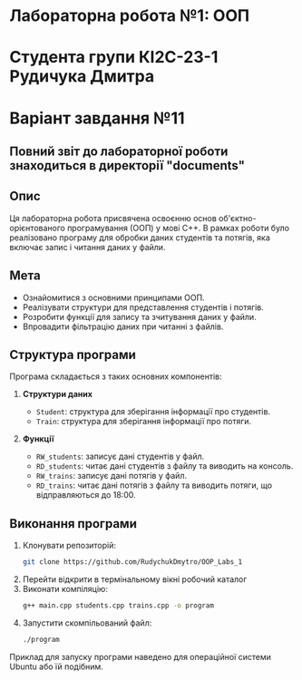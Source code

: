 # Лабораторна робота №1: ООП

# Студента групи КІ2С-23-1 Рудичука Дмитра 
# Варіант завдання №11

## Повний звіт до лабораторної роботи знаходиться в директорії "documents" 

## Опис
Ця лабораторна робота присвячена освоєнню основ об'єктно-орієнтованого програмування (ООП) у мові C++. В рамках роботи було реалізовано програму для обробки даних студентів та потягів, яка включає запис і читання даних у файли.

## Мета
- Ознайомитися з основними принципами ООП.
- Реалізувати структури для представлення студентів і потягів.
- Розробити функції для запису та зчитування даних у файли.
- Впровадити фільтрацію даних при читанні з файлів.

## Структура програми
Програма складається з таких основних компонентів:

1. **Структури даних**
   - `Student`: структура для зберігання інформації про студентів.
   - `Train`: структура для зберігання інформації про потяги.

2. **Функції**
   - `RW_students`: записує дані студентів у файл.
   - `RD_students`: читає дані студентів з файлу та виводить на консоль.
   - `RW_trains`: записує дані потягів у файл.
   - `RD_trains`: читає дані потягів з файлу та виводить потяги, що відправляються до 18:00.

## Виконання програми
1. Клонувати репозиторій:
   ```bash
   git clone https://github.com/RudychukDmytro/OOP_Labs_1
2. Перейти відкрити в термінальному вікні робочий каталог
3. Виконати компіляцію:
   ```bash
   g++ main.cpp students.cpp trains.cpp -o program
4. Запустити скомпільований файл:
   ```bash
   ./program

Приклад для запуску програми наведено для операційної системи Ubuntu або їй подібним.

